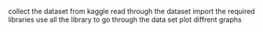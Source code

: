 collect the dataset from kaggle
read through the dataset
import the required libraries
use all the library to go through the data set 
plot diffrent graphs 
